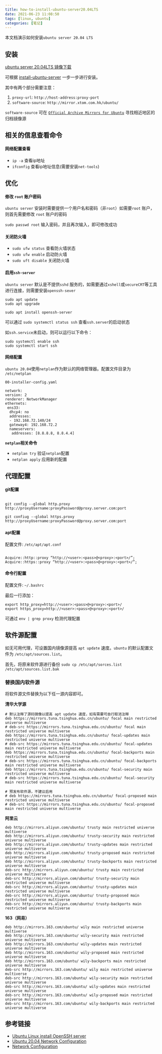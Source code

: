 ```yaml
---
title: how-to-install-ubuntu-server20.04LTS
date: 2021-06-23 11:08:50
tags: [linux, ubuntu]
categories: [笔记]
---
```


本文档演示如何安装`ubuntu server 20.04 LTS`

## 安装

[ubuntu server 20.04LTS 镜像下载](https://ubuntu.com/download/server)

可根据 [install-ubuntu-server](https://ubuntu.com/tutorials/install-ubuntu-server#3-boot-from-install-media) 一步一步进行安装。

其中有两个部分需要注意：

1. `proxy-url`: `http://host-address:proxy-port`
2. `software-source`:  `http://mirror.xtom.com.hk/ubuntu/`  

`software-source` 可在 [`Official Archive Mirrors for Ubuntu`](https://launchpad.net/ubuntu/+archivemirrors) 寻找相近地区的归档镜像源

## 相关的信息查看命令

#### 网络配置查看

* `ip -a` 查看ip地址
* `ifconfig` 查看ip地址信息(需要安装`net-tools`)

## 优化

####  修改 `root` 账户密码

`ubuntu server` 安装时需要提供一个用户名和密码（非`root`）如需要`root` 账户，则首先需要修改 `root` 账户的密码

`sudo passwd root`  输入密码，并且再次输入，即可修改成功

#### 关闭防火墙

* `sudo ufw status`  查看防火墙状态
* `sudo ufw enable`  启动防火墙
* `sudo uft disable`  关闭防火墙

#### 启用`ssh-server`

`ubuntu server` 默认是不提供`sshd` 服务的，如需要通过`xshell`或`secureCRT`等工具进行连接，则需要安装`openssh-sever`

```
sudo apt update
sudo apt upgrade

sudo apt install openssh-server
```

可以通过 `sudo systemctl status ssh` 查看`ssh.server`的启动状态

如`ssh.service`未启动，则可以运行以下命令：

```
sudo systemctl enable ssh
sudo systemctl start ssh
```

#### 网络配置

`ubuntu 20.04`使用`netplan`作为默认的网络管理器。配置文件目录为 `/etc/netplan`

`00-installer-config.yaml`

```
network:
version: 2
renderer: NetworkManager
ethernets:
 ens33:
  dhcp4: no
  addresses:
  - 192.168.72.140/24
  gateway4: 192.168.72.2
  nameservers:
   addresses: [8.8.8.8, 8.8.4.4]

```

**`netplan`相关命令**

* `netplan try` 验证`netplan`配置
* `netplan apply` 应用新的配置

## 代理配置

#### git配置

```

git config --global http.proxy http://proxyUsername:proxyPassword@proxy.server.com:port

git confiug --global https.proxy http://proxyUsername:proxyPassword@proxy.server.com:port

```

#### apt配置

配置文件: `/etc/apt/apt.conf`

```

Acquire::http::proxy “http://<user>:<pass>@<proxy>:<port>/”; 
Acquire::https::proxy “http://<user>:<pass>@<proxy>:<port>/”; 

```

#### 命令行配置

配置文件: `~/.bashrc`

最后一行添加：

```
export http_proxy=http://<user>:<pass>@<proxy>:<port>/
export https_proxy=http://<user>:<pass>@<proxy>:<port>/
```

可通过 `env | grep proxy` 检测代理配置

## 软件源配置

如无可用代理，可设置国内镜像源提高 `apt update` 速度。`ubuntu` 的默认配置文件为 `/etc/apt/sources.list`。

首先，将原来软件源进行备份  `sudo cp /etc/apt/sorces.list /etc/apt/sources.list.bak`

### 替换国内软件源

将软件源文件替换为以下任一源内容即可。

**清华大学源**

```
# 默认注释了源码镜像以提高 apt update 速度，如有需要可自行取消注释
deb https://mirrors.tuna.tsinghua.edu.cn/ubuntu/ focal main restricted universe multiverse
# deb-src https://mirrors.tuna.tsinghua.edu.cn/ubuntu/ focal main restricted universe multiverse
deb https://mirrors.tuna.tsinghua.edu.cn/ubuntu/ focal-updates main restricted universe multiverse
# deb-src https://mirrors.tuna.tsinghua.edu.cn/ubuntu/ focal-updates main restricted universe multiverse
deb https://mirrors.tuna.tsinghua.edu.cn/ubuntu/ focal-backports main restricted universe multiverse
# deb-src https://mirrors.tuna.tsinghua.edu.cn/ubuntu/ focal-backports main restricted universe multiverse
deb https://mirrors.tuna.tsinghua.edu.cn/ubuntu/ focal-security main restricted universe multiverse
# deb-src https://mirrors.tuna.tsinghua.edu.cn/ubuntu/ focal-security main restricted universe multiverse

# 预发布软件源，不建议启用
# deb https://mirrors.tuna.tsinghua.edu.cn/ubuntu/ focal-proposed main restricted universe multiverse
# deb-src https://mirrors.tuna.tsinghua.edu.cn/ubuntu/ focal-proposed main restricted universe multiverse
```

**阿里云**

```
deb http://mirrors.aliyun.com/ubuntu/ trusty main restricted universe multiverse
deb http://mirrors.aliyun.com/ubuntu/ trusty-security main restricted universe multiverse
deb http://mirrors.aliyun.com/ubuntu/ trusty-updates main restricted universe multiverse
deb http://mirrors.aliyun.com/ubuntu/ trusty-proposed main restricted universe multiverse
deb http://mirrors.aliyun.com/ubuntu/ trusty-backports main restricted universe multiverse
deb-src http://mirrors.aliyun.com/ubuntu/ trusty main restricted universe multiverse
deb-src http://mirrors.aliyun.com/ubuntu/ trusty-security main restricted universe multiverse
deb-src http://mirrors.aliyun.com/ubuntu/ trusty-updates main restricted universe multiverse
deb-src http://mirrors.aliyun.com/ubuntu/ trusty-proposed main restricted universe multiverse
deb-src http://mirrors.aliyun.com/ubuntu/ trusty-backports main restricted universe multiverse

```

**163（网易）**

```
deb http://mirrors.163.com/ubuntu/ wily main restricted universe multiverse
deb http://mirrors.163.com/ubuntu/ wily-security main restricted universe multiverse
deb http://mirrors.163.com/ubuntu/ wily-updates main restricted universe multiverse
deb http://mirrors.163.com/ubuntu/ wily-proposed main restricted universe multiverse
deb http://mirrors.163.com/ubuntu/ wily-backports main restricted universe multiverse
deb-src http://mirrors.163.com/ubuntu/ wily main restricted universe multiverse
deb-src http://mirrors.163.com/ubuntu/ wily-security main restricted universe multiverse
deb-src http://mirrors.163.com/ubuntu/ wily-updates main restricted universe multiverse
deb-src http://mirrors.163.com/ubuntu/ wily-proposed main restricted universe multiverse
deb-src http://mirrors.163.com/ubuntu/ wily-backports main restricted universe multiverse

```

## 参考链接

* [Ubuntu Linux install OpenSSH server](https://www.cyberciti.biz/faq/ubuntu-linux-install-openssh-server/)
* [Ubuntu 20.04 Network Configuration](https://linuxhint.com/ubuntu_20-04_network_configuration/)
* [Network Configuration](https://ubuntu.com/server/docs/network-configuration)
